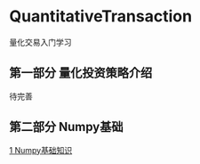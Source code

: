 # QuantitativeTransaction
量化交易入门学习

## 第一部分 量化投资策略介绍
待完善

## 第二部分 Numpy基础
[1 Numpy基础知识](https://github.com/myplanB/QuantitativeTransaction/blob/master/1%20Numpy%E5%9F%BA%E7%A1%80%E7%9F%A5%E8%AF%86.ipynb)
